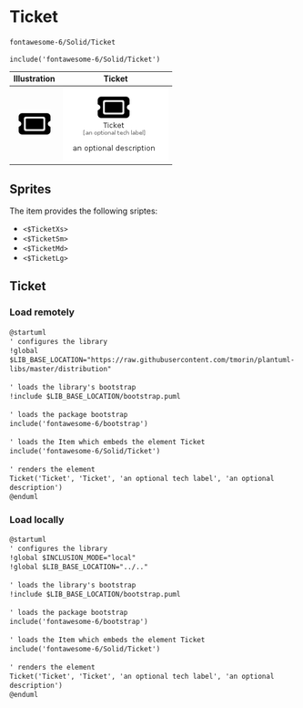 # Ticket


```text
fontawesome-6/Solid/Ticket
```

```text
include('fontawesome-6/Solid/Ticket')
```



| Illustration | Ticket |
| :---: | :---: |
| ![illustration for Illustration](../../fontawesome-6/Solid/Ticket.png) | ![illustration for Ticket](../../fontawesome-6/Solid/Ticket.Local.png) |



## Sprites
The item provides the following sriptes:

- `<$TicketXs>`
- `<$TicketSm>`
- `<$TicketMd>`
- `<$TicketLg>`





## Ticket

### Load remotely
```plantuml
@startuml
' configures the library
!global $LIB_BASE_LOCATION="https://raw.githubusercontent.com/tmorin/plantuml-libs/master/distribution"

' loads the library's bootstrap
!include $LIB_BASE_LOCATION/bootstrap.puml

' loads the package bootstrap
include('fontawesome-6/bootstrap')

' loads the Item which embeds the element Ticket
include('fontawesome-6/Solid/Ticket')

' renders the element
Ticket('Ticket', 'Ticket', 'an optional tech label', 'an optional description')
@enduml
```

### Load locally
```plantuml
@startuml
' configures the library
!global $INCLUSION_MODE="local"
!global $LIB_BASE_LOCATION="../.."

' loads the library's bootstrap
!include $LIB_BASE_LOCATION/bootstrap.puml

' loads the package bootstrap
include('fontawesome-6/bootstrap')

' loads the Item which embeds the element Ticket
include('fontawesome-6/Solid/Ticket')

' renders the element
Ticket('Ticket', 'Ticket', 'an optional tech label', 'an optional description')
@enduml
```

